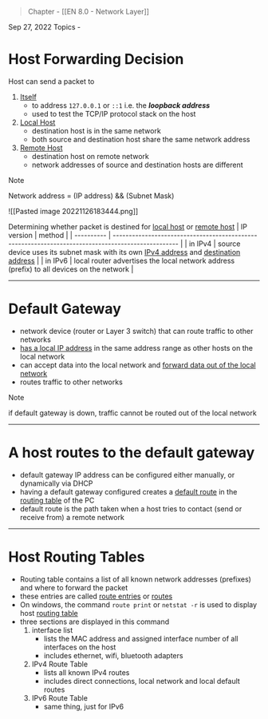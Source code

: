 >Chapter - [[EN 8.0 - Network Layer]]

Sep 27, 2022
Topics - 

# Host Forwarding Decision
Host can send a packet to
1. <u>Itself</u>
	- to address `127.0.0.1` or `::1` i.e. the ***loopback address***
	- used to test the TCP/IP protocol stack on the host
2. <u>Local Host</u>
	- destination host is in the same network
	- both source and destination host share the same network address
3. <u>Remote Host</u>
	- destination host on remote network
	- network addresses of source and destination hosts are different

>[!NOTE]
>Network address = (IP address) && (Subnet Mask)

![[Pasted image 20221126183444.png]]

Determining whether packet is destined for <u>local host</u> or <u>remote host</u>
| IP version | method                                                                                             |
| ---------- | -------------------------------------------------------------------------------------------------- |
| in IPv4    | source device uses its subnet mask with its own <u>IPv4 address</u> and <u>destination address</u> |
| in IPv6    | local router advertises the local network address (prefix) to all devices on the network           |

---
# Default Gateway
- network device (router or Layer 3 switch) that can route traffic to other networks
- <u>has a local IP address</u> in the same address range as other hosts on the local network
- can accept data into the local network and <u>forward data out of the local network</u>
- routes traffic to other networks

>[!NOTE]
>if default gateway is down, traffic cannot be routed out of the local network

---
# A host routes to the default gateway
- default gateway IP address can be configured either manually, or dynamically via DHCP
- having a default gateway configured creates a <u>default route</u> in the <u>routing table</u> of the PC
- default route is the path taken when a host tries to contact (send or receive from) a remote network

---
# Host Routing Tables
- Routing table contains a list of all known network addresses (prefixes) and where to forward the packet
- these entries are called <u>route entries</u> or <u>routes</u>
- On windows, the command `route print` or `netstat -r` is used to display host <u>routing table</u>
- three sections are displayed in this command
	1. interface list
		- lists the MAC address and assigned interface number of all interfaces on the host
		- includes ethernet, wifi, bluetooth adapters
	2. IPv4 Route Table
		- lists all known IPv4 routes
		- includes direct connections, local network and local default routes
	3. IPv6 Route Table
		- same thing, just for IPv6 

